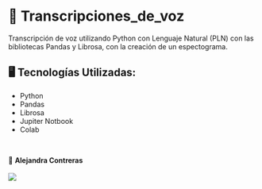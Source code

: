 # 📌 Transcripciones_de_voz
Transcripción de voz utilizando Python con Lenguaje Natural (PLN) con las bibliotecas Pandas y Librosa, con la creación de un espectograma.

## 🖥️ Tecnologías Utilizadas:

- Python
- Pandas
- Librosa
- Jupiter Notbook
- Colab
</br>

💙 <strong>Alejandra Contreras</strong></br></br>
<a href="https://www.linkedin.com/in/alejandraconb-dev/" target="_blank">
<img src="https://img.shields.io/badge/-LinkedIn-%230077B5?style=for-the-badge&logo=linkedin&logoColor=white" target="_blank"></a>

